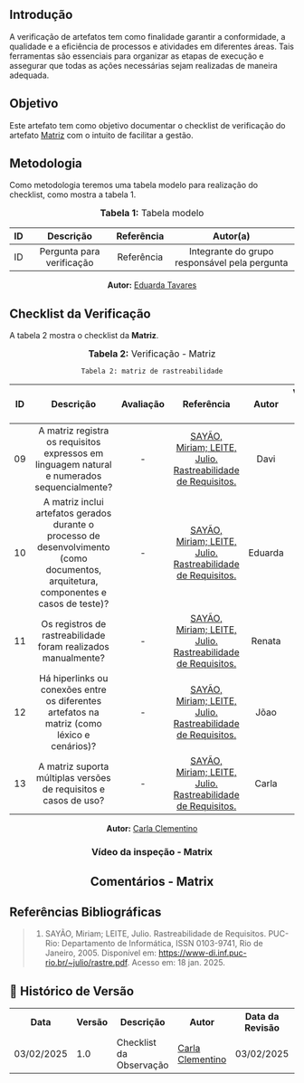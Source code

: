 ## Introdução
A verificação de artefatos tem como finalidade garantir a conformidade, a qualidade e a eficiência de processos e atividades em diferentes áreas. Tais ferramentas são essenciais para organizar as etapas de execução e assegurar que todas as ações necessárias sejam realizadas de maneira adequada.

## Objetivo
Este artefato tem como objetivo documentar o checklist de verificação do artefato [Matriz](../../Rastreabilidade/Matriz.md.md) com o intuito de facilitar a gestão.

## Metodologia
Como metodologia teremos uma tabela modelo para realização do checklist, como mostra a tabela 1.

<center>
<font size="3"><b>Tabela 1:</b> Tabela modelo </font>

|  ID   |         Descrição         | Referência |                   Autor(a)                    |
| :---: | :-----------------------: | :--------: | :-------------------------------------------: |
|  ID   | Pergunta para verificação | Referência | Integrante do grupo responsável pela pergunta |

<p align="center"><b>Autor:</b> <a href="https://github.com/erteduarda">Eduarda Tavares</a></p>     
</center>

## Checklist da Verificação
A tabela 2 mostra o checklist da **Matriz**.

<center>
<font size="3"><b>Tabela 2:</b> Verificação - Matriz </font>


    Tabela 2: matriz de rastreabilidade
|  ID   |                                                  Descrição                                                  | Avaliação |                                                                   Referência                                                                   | Autor | Versão - Data - Hora |
| :---: | :---------------------------------------------------------------------------------------------------------: | :-------: | :--------------------------------------------------------------------------------------------------------------------------------------------: |:--------: | :--------: |
| 09 | A matriz registra os requisitos expressos em linguagem natural e numerados sequencialmente? | - | [SAYÃO, Miriam; LEITE, Julio. Rastreabilidade de Requisitos.](../../assets/images/insp1.png) | Davi |
| 10 | A matriz inclui artefatos gerados durante o processo de desenvolvimento (como documentos, arquitetura, componentes e casos de teste)? | - | [SAYÃO, Miriam; LEITE, Julio. Rastreabilidade de Requisitos.](../../assets/images/insp2.png) |  Eduarda |
| 11 | Os registros de rastreabilidade foram realizados manualmente? | - | [SAYÃO, Miriam; LEITE, Julio. Rastreabilidade de Requisitos.](../../assets/images/insp3.png) | Renata |
| 12 | Há hiperlinks ou conexões entre os diferentes artefatos na matriz (como léxico e cenários)? | - | [SAYÃO, Miriam; LEITE, Julio. Rastreabilidade de Requisitos.](../../assets/images/insp4.png) | Jõao |
| 13 | A matriz suporta múltiplas versões de requisitos e casos de uso? | - |[SAYÃO, Miriam; LEITE, Julio. Rastreabilidade de Requisitos.](../../assets/images/insp5.png) | Carla | 

<b>Autor:</b> <a href="https://github.com/ccarlaa">Carla Clementino</a>


### Vídeo da inspeção - Matrix


## Comentários - Matrix




</center>

## Referências Bibliográficas

> 1. SAYÃO, Miriam; LEITE, Julio. Rastreabilidade de Requisitos. PUC-Rio: Departamento de Informática, ISSN 0103-9741, Rio de Janeiro, 2005. Disponível em: https://www-di.inf.puc-rio.br/~julio/rastre.pdf. Acesso em: 18 jan. 2025.

## :round_pushpin: Histórico de Versão 

<div align="center">
    <table>
        <tr>
            <th>Data</th>
            <th>Versão</th>
            <th>Descrição</th>
            <th>Autor</th>
            <th>Data da Revisão</th>
            <th>Revisor</th>
        </tr>
        <tr>
            <td>03/02/2025</td>
            <td>1.0</td>
            <td>Checklist da Observação</td>
            <td><a href="https://github.com/ccarlaa">Carla Clementino</a></td>
            <td>03/02/2025</td>
            <td><a href="https://github.com/erteduarda">Eduarda</a></td>
        </tr>
    </table>
</div>

